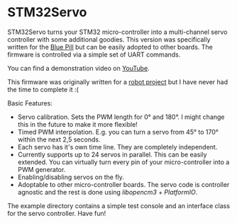 STM32Servo
==========

STM32Servo turns your STM32 micro-controller into a multi-channel servo controller with some additional goodies.
This version was specifically written for the [Blue Pill](https://stm32-base.org/boards/STM32F103C8T6-Blue-Pill.html) but can be easily adopted to other boards.
The firmware is controlled via a simple set of UART commands.

You can find a demonstration video on [YouTube](https://www.youtube.com/watch?v=bqKrrlYUw3U).

This firmware was originally written for a [robot project](https://www.youtube.com/watch?v=5QDXLnl5uDU) but I have never had the time to complete it :(

Basic Features:

* Servo calibration. Sets the PWM length for 0° and 180°. I might change this in the future to make it more flexible!
* Timed PWM interpolation. E.g. you can turn a servo from 45° to 170° within the next 2,5 seconds.
* Each servo has it's own time line. They are completely independent.
* Currently supports up to 24 servos in parallel. This can be easily extended. You can virtually turn every pin of your micro-controller into a PWM generator.
* Enabling/disabling servos on the fly.
* Adoptable to other micro-controller boards. The servo code is controller agnostic and the rest is done using *libopencm3* + *PlatformIO*.

The example directory contains a simple test console and an interface class for the servo controller. Have fun!

